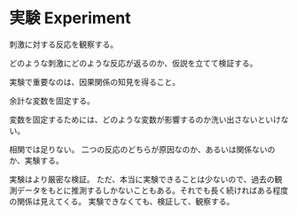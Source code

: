 # 実験 Experiment

刺激に対する反応を観察する。

どのような刺激にどのような反応が返るのか、仮説を立てて検証する。

実験で重要なのは、因果関係の知見を得ること。

余計な変数を固定する。

変数を固定するためには、どのような変数が影響するのか洗い出さないといけない。

相関では足りない。
二つの反応のどちらが原因なのか、あるいは関係ないのか、実験する。

実験はより厳密な検証。
ただ、本当に実験できることは少ないので、過去の観測データをもとに推測するしかないこともある。それでも長く続ければある程度の関係は見えてくる。
実験できなくても、検証して、観察する。
